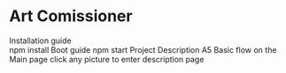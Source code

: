 Art Comissioner
====
Installation guide\
  npm install
Boot guide
  npm start
Project Description
A5
  Basic flow on the Main page
  click any picture to enter description page
